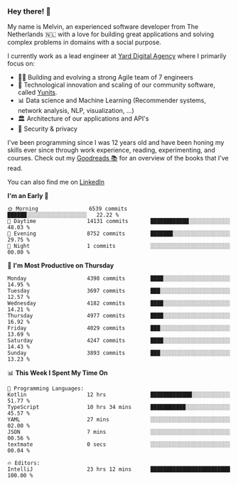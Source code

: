 ### Hey there! 👋

My name is Melvin, an experienced software developer from The Netherlands 🇳🇱 with a love for building great applications and solving complex problems in domains with a social purpose. 

I currently work as a lead engineer at [Yard Digital Agency](https://github.com/yardinternet) where I primarily focus on:

* 👏🏼 Building and evolving a strong Agile team of 7 engineers
* 🚀 Technological innovation and scaling of our community software, called [Yunits](https://www.yunits.com/).
* 📊 Data science and Machine Learning (Recommender systems, network analysis, NLP, visualization, ...)
* 🏛 Architecture of our applications and API's
* 🔐 Security & privacy

I've been programming since I was 12 years old and have been honing my skills ever since through work experience, reading, experimenting, and courses.
Check out my [Goodreads 📚](https://goodreads.com/melvinkoopmans) for an overview of the books that I've read. 

You can also find me on [LinkedIn](https://www.linkedin.com/in/melvinkoopmans)

<!--START_SECTION:waka-->
**I'm an Early 🐤** 

```text
🌞 Morning                6539 commits        ██████░░░░░░░░░░░░░░░░░░░   22.22 % 
🌆 Daytime                14131 commits       ████████████░░░░░░░░░░░░░   48.03 % 
🌃 Evening                8752 commits        ███████░░░░░░░░░░░░░░░░░░   29.75 % 
🌙 Night                  1 commits           ░░░░░░░░░░░░░░░░░░░░░░░░░   00.00 % 
```
📅 **I'm Most Productive on Thursday** 

```text
Monday                   4398 commits        ████░░░░░░░░░░░░░░░░░░░░░   14.95 % 
Tuesday                  3697 commits        ███░░░░░░░░░░░░░░░░░░░░░░   12.57 % 
Wednesday                4182 commits        ████░░░░░░░░░░░░░░░░░░░░░   14.21 % 
Thursday                 4977 commits        ████░░░░░░░░░░░░░░░░░░░░░   16.92 % 
Friday                   4029 commits        ███░░░░░░░░░░░░░░░░░░░░░░   13.69 % 
Saturday                 4247 commits        ████░░░░░░░░░░░░░░░░░░░░░   14.43 % 
Sunday                   3893 commits        ███░░░░░░░░░░░░░░░░░░░░░░   13.23 % 
```


📊 **This Week I Spent My Time On** 

```text
💬 Programming Languages: 
Kotlin                   12 hrs              █████████████░░░░░░░░░░░░   51.77 % 
TypeScript               10 hrs 34 mins      ███████████░░░░░░░░░░░░░░   45.57 % 
YAML                     27 mins             ░░░░░░░░░░░░░░░░░░░░░░░░░   02.00 % 
JSON                     7 mins              ░░░░░░░░░░░░░░░░░░░░░░░░░   00.56 % 
textmate                 0 secs              ░░░░░░░░░░░░░░░░░░░░░░░░░   00.04 % 

🔥 Editors: 
IntelliJ                 23 hrs 12 mins      █████████████████████████   100.00 % 
```


<!--END_SECTION:waka-->
